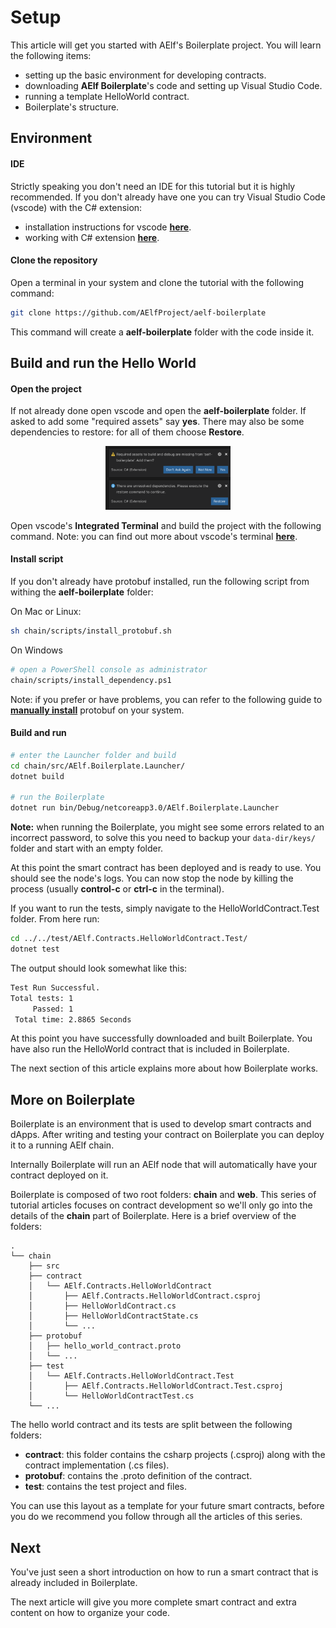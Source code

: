 # Setup

This article will get you started with AElf's Boilerplate project. You will learn the following items:
- setting up the basic environment for developing contracts.
- downloading **AElf Boilerplate**'s code and setting up Visual Studio Code.
- running a template HelloWorld contract.
- Boilerplate's structure.

## Environment

#### IDE

Strictly speaking you don't need an IDE for this tutorial but it is highly recommended. If you don't already have one you can try Visual Studio Code (vscode) with the C# extension:
- installation instructions for vscode [**here**](https://code.visualstudio.com/docs/setup/setup-overview).
- working with C# extension [**here**](https://code.visualstudio.com/docs/languages/csharp).

#### Clone the repository

Open a terminal in your system and clone the tutorial with the following command:

```bash
git clone https://github.com/AElfProject/aelf-boilerplate
```

This command will create a **aelf-boilerplate** folder with the code inside it.

## Build and run the Hello World

#### Open the project

If not already done open vscode and open the **aelf-boilerplate** folder. If asked to add some "required assets" say **yes**. There may also be some dependencies to restore: for all of them choose **Restore**.

<p align="center">
  <img src="vscode-dep-autox150.png" width="200">
</p>

Open vscode's **Integrated Terminal** and build the project with the following command. Note: you can find out more about vscode's terminal [**here**](https://code.visualstudio.com/docs/editor/integrated-terminal).

#### Install script

If you don't already have protobuf installed, run the following script from withing the **aelf-boilerplate** folder:

On Mac or Linux:
```bash
sh chain/scripts/install_protobuf.sh
```
On Windows
```bash
# open a PowerShell console as administrator
chain/scripts/install_dependency.ps1
```

Note: if you prefer or have problems, you can refer to the following guide to [**manually install**](https://github.com/protocolbuffers/protobuf/blob/master/src/README.md) protobuf on your system.

#### Build and run

```bash
# enter the Launcher folder and build 
cd chain/src/AElf.Boilerplate.Launcher/
dotnet build

# run the Boilerplate 
dotnet run bin/Debug/netcoreapp3.0/AElf.Boilerplate.Launcher
```

**Note:** when running the Boilerplate, you might see some errors related to an incorrect password, to solve this you need to backup your `data-dir/keys/` folder and start with an empty folder.

At this point the smart contract has been deployed and is ready to use. You should see the node's logs. You can now stop the node by killing the process (usually **control-c** or **ctrl-c** in the terminal).

If you want to run the tests, simply navigate to the HelloWorldContract.Test folder. From here run:

```bash
cd ../../test/AElf.Contracts.HelloWorldContract.Test/
dotnet test
```
The output should look somewhat like this:
```bash 
Test Run Successful.
Total tests: 1
     Passed: 1
 Total time: 2.8865 Seconds
```

At this point you have successfully downloaded and built Boilerplate. You have also run the HelloWorld contract that is included in Boilerplate.

The next section of this article explains more about how Boilerplate works.

## More on Boilerplate

Boilerplate is an environment that is used to develop smart contracts and dApps. After writing and testing your contract on Boilerplate you can deploy it to a running AElf chain. 

Internally Boilerplate will run an AElf node that will automatically have your contract deployed on it.

Boilerplate is composed of two root folders: **chain** and **web**. This series of tutorial articles focuses on contract development so we'll only go into the details of the **chain** part of Boilerplate. Here is a brief overview of the folders:

<!-- 
## chain  // root of the contract development folder
### src 
### contract 
#### AElf.Contracts.HelloWorldContract
##### AElf.Contracts.HelloWorldContract.csproj
##### HelloWorldContract.cs
##### HelloWorldContractState.cs
##### ...
### protobuf 
#### hello_world_contract.proto
#### ...
### test 
#### AElf.Contracts.HelloWorldContract.Test 
##### AElf.Contracts.HelloWorldContract.Test.csproj
##### HelloWorldContractTest.cs
### ...
-->

```
.
└── chain 
    ├── src 
    ├── contract
    │   └── AElf.Contracts.HelloWorldContract
    │       ├── AElf.Contracts.HelloWorldContract.csproj
    │       ├── HelloWorldContract.cs
    │       ├── HelloWorldContractState.cs
    │       └── ...
    ├── protobuf
    │   ├── hello_world_contract.proto
    │   └── ...
    ├── test 
    │   └── AElf.Contracts.HelloWorldContract.Test
    │       ├── AElf.Contracts.HelloWorldContract.Test.csproj
    │       └── HelloWorldContractTest.cs
    └── ...
```

The hello world contract and its tests are split between the following folders:
- **contract**: this folder contains the csharp projects (.csproj) along with the contract implementation (.cs files).
- **protobuf**: contains the .proto definition of the contract.
- **test**: contains the test project and files.

You can use this layout as a template for your future smart contracts, before you do we recommend you follow through all the articles of this series.

## Next 

You've just seen a short introduction on how to run a smart contract that is already included in Boilerplate.

The next article will give you more complete smart contract and extra content on how to organize your code.